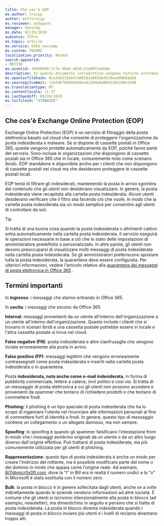```yaml
---
title: Che cos'è EOP
ms.author: tracyp
author: msfttracyp
ms.reviewer: andypunt
manager: dansimp
ms.date: 02/25/2019
audience: ITPro
ms.topic: article
ms.service: O365-seccomp
ms.custom: TN2DMC
localization_priority: Normal
search.appverid:
- MET150
ms.assetid: 393b0050-7c7e-49e6-a03d-b1e09fe4de9e
description: In questo documento introduttivo vengono fornite informazioni utili per comprendere Exchange Online Protection (EOP) e una terminologia importante. Questo è applicabile per i clienti di Office 365 che proteggono le cassette postali ospitate sul cloud di Exchange Online e i clienti autonomi di EOP che proteggono le cassette postali locali, ad esempio Exchange Server 2016.
ms.openlocfilehash: 0ca3e8215eb57a08362dd836b4519aedd0b6ab84
ms.sourcegitcommit: 1162d676b036449ea4220de8a6642165190e3398
ms.translationtype: MT
ms.contentlocale: it-IT
ms.lasthandoff: 09/20/2019
ms.locfileid: "37084355"
---
```

## <a name="what-is-exchange-online-protection-eop"></a>Che cos'è Exchange Online Protection (EOP)

Exchange Online Protection (EOP) è un servizio di filtraggio della posta elettronica basato sul cloud che consente di proteggere l'organizzazione da posta indesiderata e malware. Se si dispone di cassette postali in Office 365, queste vengono protette automaticamente da EOP, poiché fanno parte del servizio. Sono incluse le organizzazioni che dispongono di cassette postali sia in Office 365 che in locale, comunemente noto come scenario ibrido. EOP standalone è disponibile anche per i clienti che non dispongono di cassette postali nel cloud ma che desiderano proteggere le cassette postali locali.

EOP tenta di filtrare gli indesiderati, mantenendo la posta in arrivo sgombra dal contenuto che gli utenti non desiderano visualizzare. In genere, la posta indesiderata viene recapitata alla cartella posta indesiderata. Alcuni utenti desiderano verificare che il filtro stia facendo ciò che vuole, in modo che la cartella posta indesiderata sia un modo semplice per consentire agli utenti di controllare da soli.  

> [!TIP]
> Si tratta di una buona cosa quando la posta indesiderata o altrimenti cattivo entra automaticamente nella cartella posta indesiderata. Il servizio eseguirà le operazioni necessarie in base a ciò che lo stato delle impostazioni di amministratore predefinito o personalizzato. In altre parole, gli utenti non devono preoccuparsi di visualizzare molti messaggi di posta indesiderata nella cartella posta indesiderata. Se gli amministratori preferiscono spostare tutta la posta indesiderata, la quarantena deve essere configurata. Per ulteriori informazioni, vedere l'articolo relativo alla [quarantena dei messaggi di posta elettronica in Office 365](quarantine-email-messages.md) .

## <a name="important-terms"></a>Termini importanti

In **ingresso**: i messaggi che stanno entrando in Office 365.

In **uscita**: i messaggi che escono da Office 365.

**Internal**: messaggi provenienti da un utente all'interno dell'organizzazione a un utente all'interno dell'organizzazione. Questo include i clienti che si trovano in scenari ibridi e una cassetta postale potrebbe essere in locale e l'altra cassetta postale si trova nel cloud.

**False negative (FN)**: posta indesiderata e altre cianfrusaglie che vengono inviate erroneamente alla posta in arrivo.

**Falso positivo (FP)**: messaggi legittimi che vengono erroneamente contrassegnati come posta indesiderata e inseriti nella cartella posta indesiderata o in quarantena.

Posta **indesiderata, nota anche come e-mail indesiderata**, in forma di pubblicità commerciale, lettere a catena, invii politici e così via. Si tratta di un messaggio di posta elettronica a cui gli utenti non possono accedere e provenienti da spammer che tentano di richiedere prodotti o che tentano di commettere frodi.

**Phishing**: il phishing è un tipo speciale di posta indesiderata che ha lo scopo di ingannare l'utente nel rinunciare alle informazioni personali al fine di commettere furti di identità o frodi. In genere, questo tipo di messaggio contiene un collegamento o un allegato dannoso, ma non sempre.

**Spoofing**: lo spoofing è quando gli spammer falsificano l'intestazione from in modo che i messaggi sembrino originati da un utente o da un altro luogo diverso dall'origine effettiva. Può trattarsi di posta indesiderata, ma più comunemente utilizzata per gli utenti di phishing.

**Rappresentazione**: questo tipo di posta indesiderata è anche un modo per creare l'indirizzo del mittente, ma è possibile modificare parte del nome o del dominio in modo che appaia come l'origine reale. Ad esempio, Bi11@micr0s0ft.com, dove la "l" in Bill era in realtà il numero undici e la "o" in Microsoft è stata sostituita con il numero zero.

**Bulk**: la posta in blocco è in genere sollecitata dagli utenti, anche se a volte indirettamente quando le aziende vendono informazioni ad altre società. È comune che gli utenti si iscrivono intenzionalmente alla posta in blocco (ad esempio, newsletter), ma dimentichino in seguito e pensino che si tratta di posta indesiderata. La posta in blocco diventa indesiderata quando i messaggi di posta in blocco inviano più utenti e i livelli di reclamo diventano troppo alti.

